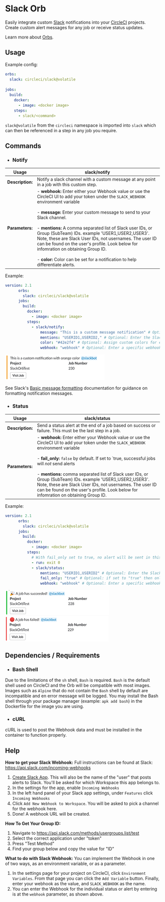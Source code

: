 # Slack Orb

Easily integrate custom [Slack](https://slack.com/ "Slack") notifications into your [CircleCI](https://circleci.com/ "CircleCI") projects. Create custom alert messages for any job or receive status updates.

Learn more about [Orbs](https://github.com/CircleCI-Public/config-preview-sdk/blob/master/docs/using-orbs.md "orb").

## Usage

Example config:

```yaml
orbs:
  slack: circleci/slack@volatile

jobs:
  build:
    docker:
      - image: <docker image>
    steps:
      - slack/<command>

```

`slack@volatile` from the `circleci` namespace is imported into `slack` which can then be referenced in a step in any job you require.

## Commands

- ### Notify

|  Usage | slack/notify   |
| ------------ | ------------ |
| **Description:**  | Notify a slack channel with a custom message at any point in a job with this custom step. |
|  **Parameters:** | - **webhook:**  Enter either your Webhook value or use the CircleCI UI to add your token under the `SLACK_WEBHOOK` environment variable <br><br> - **message:** Enter your custom message to send to your Slack channel.  <br> <br> - **mentions:** A comma separated list of Slack user IDs, or Group (SubTeam) IDs. example 'USER1,USER2,USER3'. Note, these are Slack User IDs, not usernames. The user ID can be found on the user's profile. Look below for infomration on obtaining Group ID. <br> <br> - **color:** Color can be set for a notification to help differentiate alerts.|

Example:

```yaml
version: 2.1
      orbs:
        slack: circleci/slack@volatile
      jobs:
        build:
          docker:
            - image: <docker image>
          steps:
            - slack/notify:
                message: "This is a custom message notification" # Optional: Enter your own message
                mentions: "USERID1,USERID2," # Optional: Enter the Slack IDs of any user or group (sub_team) to be mentioned
                color: "#42e2f4" # Optional: Assign custom colors for each notification
                webhook: "webhook" # Optional: Enter a specific webhook here or the default will use $SLACK_WEBHOOK
```

![Custom Message Example](/img/notifyMessage.PNG)

See Slack's [Basic message formatting](https://api.slack.com/docs/message-formatting) documentation for guidance on formatting notification messages.

- ### Status

|  Usage | slack/status   |
| ------------ | ------------ |
| **Description:** | Send a status alert at the end of a job based on success or failure. This must be the last step in a job. |
|  **Parameters:** | -  **webhook:** Enter either your Webhook value or use the CircleCI UI to add your token under the `SLACK_WEBHOOK` environment variable <br> <br> - **fail_only:** `false` by default. If set to `true, successful jobs will _not_ send alerts <br> <br> - **mentions:**  comma separated list of Slack user IDs, or Group (SubTeam) IDs. example 'USER1,USER2,USER3'. Note, these are Slack User IDs, not usernames. The user ID can be found on the user's profile. Look below for infomration on obtaining Group ID. |

Example:

```yaml
version: 2.1
      orbs:
        slack: circleci/slack@volatile
      jobs:
        build:
          docker:
            - image: <docker image>
          steps:
            # With fail_only set to true, no alert will be sent in this example. Change the exit status on the next line to produce an error.
            - run: exit 0
            - slack/status:
                mentions: "USERID1,USERID2" # Optional: Enter the Slack IDs of any user or group (sub_team) to be mentioned
                fail_only: "true" # Optional: if set to "true" then only failure messages will occur.
                webhook: "webhook" # Optional: Enter a specific webhook here or the default will use $SLACK_WEBHOOK
```

![Status Success Example](/img/statusSuccess.PNG)
![Status Fail Example](/img/statusFail.PNG)

## Dependencies / Requirements

- ### Bash Shell

Due to the limitations of the `sh` shell, `Bash` is required. `Bash` is the default shell used on CircleCI and the Orb will be compatible with most images. Images such as `Alpine` that do not contain the `Bash` shell by default are incompatible and en error message will be logged. You may install the Bash shell through your package manager (example: `apk add bash`) in the Dockerfile for the image you are using.

- ### cURL

cURL is used to post the Webhook data and must be installed in the container to function properly.

## Help

**How to get your Slack Webhook:**  Full instructions can be found at Slack: https://api.slack.com/incoming-webhooks

1. [Create Slack App](https://api.slack.com/docs/slack-button#register_your_slack_app). This will also be the name of the "user" that posts alerts to Slack. You'll be asked for which Workspace this app belongs to.
2. In the settings for the app, enable `Incoming Webhooks`
3. In the left hand panel of your Slack app settings, under `Features` click `Incoming Webhooks`
4. Click `Add New Webhook to Workspace`. You will be asked to pick a channel for the webhook here.
5. Done! A webhook URL will be created.

**How To Get Your Group ID:**

1. Navigate to https://api.slack.com/methods/usergroups.list/test
2. Select the correct application under "token"
3. Press "Test Method"
4. Find your group below and copy the value for "ID"

**What to do with Slack Webhook:** You can implement the Webhook in one of two ways, as an environment variable, or as a parameter.

1. In the settings page for your project on CircleCI, click `Environment Variables`. From that page you can click the `Add Variable` button. Finally, enter your webhook as the value, and `SLACK_WEBHOOK` as the name.
2. You can enter the Webhook for the individual status or alert by entering is at the `webhook` parameter, as shown above.
